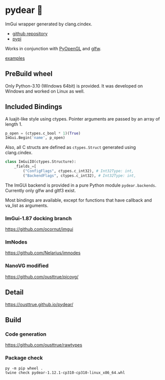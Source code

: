 # pydear 🦌

ImGui wrapper generated by clang.cindex. 

- [github repository](https://github.com/ousttrue/pydear)
- [pypi](https://pypi.org/project/pydear/)

Works in conjunction with [PyOpenGL](https://pypi.org/project/PyOpenGL/) and [glfw](https://pypi.org/project/glfw/).

[examples](./examples)

## PreBuild wheel

Only Python-3.10 (Windows 64bit) is provided.
It was developed on Windows and worked on Linux as well.

## Included Bindings

A luajit-like style using ctypes.
Pointer arguments are passed by an array of length 1.

```python
p_open = (ctypes.c_bool * 1)(True)
ImGui.Begin('name', p_open)
```

Also, all C structs are defined as `ctypes.Struct` generated using clang.cindex.

```python
class ImGuiIO(ctypes.Structure):
    _fields_=[
        ("ConfigFlags", ctypes.c_int32), # Int32Type: int,
        ("BackendFlags", ctypes.c_int32), # Int32Type: int,
```

The ImGUi backend is provided in a pure Python module `pydear.backends`.
Currently only glfw and gltf3 exist.

Most bindings are available, except for functions that have callback and va_list as arguments.

### ImGui-1.87 docking branch

<https://github.com/ocornut/imgui>

### ImNodes

<https://github.com/Nelarius/imnodes>

### NanoVG modified

<https://github.com/ousttrue/picovg/>

## Detail

<https://ousttrue.github.io/pydear/>

## Build

### Code generation

<https://github.com/ousttrue/rawtypes>

### Package check

```
py -m pip wheel .
twine check pydear-1.12.1-cp310-cp310-linux_x86_64.whl
```
